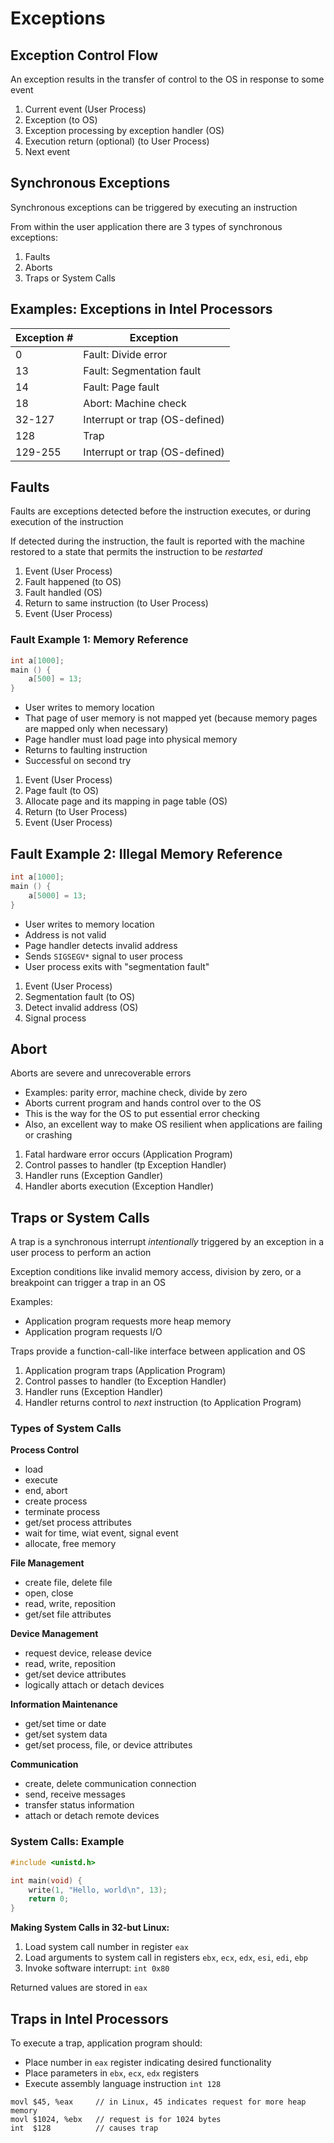 # Exceptions

## Exception Control Flow

An exception results in the transfer of control to the OS in response to some event

1. Current event (User Process)
2. Exception (to OS)
3. Exception processing by exception handler (OS)
4. Execution return (optional) (to User Process)
5. Next event

## Synchronous Exceptions

Synchronous exceptions can be triggered by executing an instruction

From within the user application there are 3 types of synchronous exceptions:
1. Faults
2. Aborts
3. Traps or System Calls

## Examples: Exceptions in Intel Processors

| Exception # | Exception                      |
| ----------- | ------------------------------ |
| 0           | Fault: Divide error            |
| 13          | Fault: Segmentation fault      |
| 14          | Fault: Page fault              |
| 18          | Abort: Machine check           |
| 32-127      | Interrupt or trap (OS-defined) |
| 128         | Trap                           |
| 129-255     | Interrupt or trap (OS-defined) |

## Faults

Faults are exceptions detected before the instruction executes, or during execution of the instruction

If detected during the instruction, the fault is reported with the machine restored to a state that permits the instruction to be *restarted*

1. Event (User Process)
2. Fault happened (to OS)
3. Fault handled (OS)
4. Return to same instruction (to User Process)
5. Event (User Process)

### Fault Example 1: Memory Reference

```c++
int a[1000];
main () {
    a[500] = 13;
}
```

- User writes to memory location
- That page of user memory is not mapped yet (because memory pages are mapped only when necessary)
- Page handler must load page into physical memory
- Returns to faulting instruction
- Successful on second try

1. Event (User Process)
2. Page fault (to OS)
3. Allocate page and its mapping in page table (OS)
4. Return (to User Process)
5. Event (User Process)

## Fault Example 2: Illegal Memory Reference

```c++
int a[1000];
main () {
    a[5000] = 13;
}
```

- User writes to memory location
- Address is not valid
- Page handler detects invalid address
- Sends `SIGSEGV*` signal to user process
- User process exits with "segmentation fault"

1. Event (User Process)
2. Segmentation fault (to OS)
3. Detect invalid address (OS)
4. Signal process

## Abort

Aborts are severe and unrecoverable errors

- Examples: parity error, machine check, divide by zero
- Aborts current program and hands control over to the OS
- This is the way for the OS to put essential error checking
- Also, an excellent way to make OS resilient when applications are failing or crashing

1. Fatal hardware error occurs (Application Program)
2. Control passes to handler (tp Exception Handler)
3. Handler runs (Exception Gandler)
4. Handler aborts execution (Exception Handler)

## Traps or System Calls

A trap is a synchronous interrupt *intentionally* triggered by an exception in a user process to perform an action

Exception conditions like invalid memory access, division by zero, or a breakpoint can trigger a trap in an OS

Examples:
- Application program requests more heap memory
- Application program requests I/O

Traps provide a function-call-like interface between application and OS

1. Application program traps (Application Program)
2. Control passes to handler (to Exception Handler)
3. Handler runs (Exception Handler)
4. Handler returns control to *next* instruction (to Application Program)

### Types of System Calls

**Process Control**
- load
- execute
- end, abort
- create process
- terminate process
- get/set process attributes
- wait for time, wiat event, signal event
- allocate, free memory

**File Management**
- create file, delete file
- open, close
- read, write, reposition
- get/set file attributes

**Device Management**
- request device, release device
- read, write, reposition
- get/set device attributes
- logically attach or detach devices

**Information Maintenance**
- get/set time or date
- get/set system data
- get/set process, file, or device attributes

**Communication**
- create, delete communication connection
- send, receive messages
- transfer status information
- attach or detach remote devices

### System Calls: Example

```c++
#include <unistd.h>

int main(void) {
    write(1, "Hello, world\n", 13);
    return 0;
}
```

**Making System Calls in 32-but Linux:**
1. Load system call number in register `eax`
2. Load arguments to system call in registers `ebx`, `ecx`, `edx`, `esi`, `edi`, `ebp`
3. Invoke software interrupt: `int 0x80`

Returned values are stored in `eax`

## Traps in Intel Processors

To execute a trap, application program should:
- Place number in `eax` register indicating desired functionality
- Place parameters in `ebx`, `ecx`, `edx` registers
- Execute assembly language instruction `int 128`

```
movl $45, %eax     // in Linux, 45 indicates request for more heap memory
movl $1024, %ebx   // request is for 1024 bytes
int  $128          // causes trap
```
